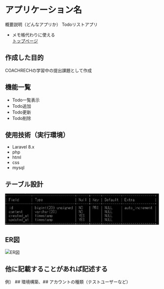 # アプリケーション名
概要説明（どんなアプリか）
Todoリストアプリ  
- メモ帳代わりに使える  
[トップページ](http://127.0.0.1:8000)

## 作成した目的  
COACHRECHの学習中の提出課題として作成


## 機能一覧
- Todo一覧表示  
- Todo追加
- Todo更新
- Todo削除

## 使用技術（実行環境）
- Laravel 8.x
- php
- html
- css
- mysql  

## テーブル設計
![テーブル](/image/table.png)  


## ER図
![ER図](/image/ER図.png)  


## 他に記載することがあれば記述する
例） ## 環境構築、## アカウントの種類（テストユーザーなど）
